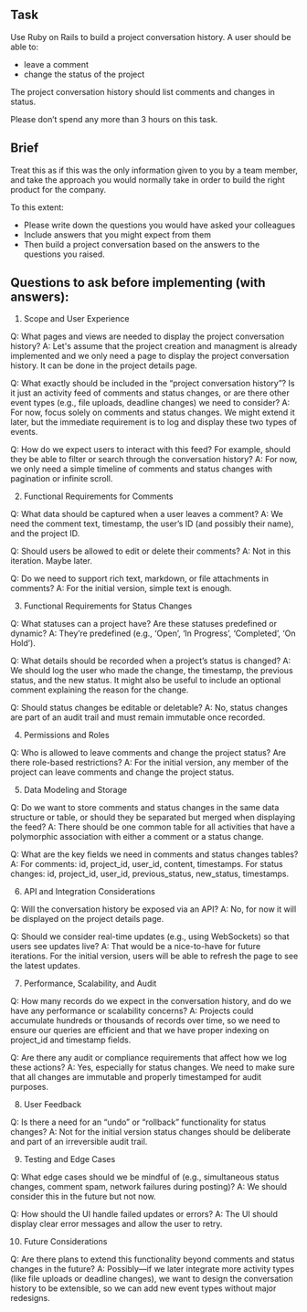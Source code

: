 ## Task

Use Ruby on Rails to build a project conversation history. A user should be able to:

- leave a comment
- change the status of the project

The project conversation history should list comments and changes in status. 

Please don’t spend any more than 3 hours on this task.

## Brief

Treat this as if this was the only information given to you by a team member, and take the approach you would normally take in order to build the right product for the company. 

To this extent:

- Please write down the questions you would have asked your colleagues
- Include answers that you might expect from them
- Then build a project conversation based on the answers to the questions you raised.

## Questions to ask before implementing (with answers):

1. Scope and User Experience

Q: What pages and views are needed to display the project conversation history?
A: Let's assume that the project creation and managment is already implemented and we only need a page to display the project conversation history. It can be done in the project details page.

Q: What exactly should be included in the “project conversation history”? Is it just an activity feed of comments and status changes, or are there other event types (e.g., file uploads, deadline changes) we need to consider?
A: For now, focus solely on comments and status changes. We might extend it later, but the immediate requirement is to log and display these two types of events.

Q: How do we expect users to interact with this feed? For example, should they be able to filter or search through the conversation history?
A: For now, we only need a simple timeline of comments and status changes with pagination or infinite scroll.

2. Functional Requirements for Comments

Q: What data should be captured when a user leaves a comment?
A: We need the comment text, timestamp, the user’s ID (and possibly their name), and the project ID.

Q: Should users be allowed to edit or delete their comments?
A: Not in this iteration. Maybe later.

Q: Do we need to support rich text, markdown, or file attachments in comments?
A: For the initial version, simple text is enough.

3. Functional Requirements for Status Changes

Q: What statuses can a project have? Are these statuses predefined or dynamic?
A: They’re predefined (e.g., ‘Open’, ‘In Progress’, ‘Completed’, ‘On Hold’).

Q: What details should be recorded when a project’s status is changed?
A: We should log the user who made the change, the timestamp, the previous status, and the new status. It might also be useful to include an optional comment explaining the reason for the change.

Q: Should status changes be editable or deletable?
A: No, status changes are part of an audit trail and must remain immutable once recorded.

4. Permissions and Roles

Q: Who is allowed to leave comments and change the project status? Are there role-based restrictions?
A: For the initial version, any member of the project can leave comments and change the project status.

5. Data Modeling and Storage

Q: Do we want to store comments and status changes in the same data structure or table, or should they be separated but merged when displaying the feed?
A: There should be one common table for all activities that have a polymorphic association with either a comment or a status change.

Q: What are the key fields we need in comments and status changes tables?
A: For comments: id, project_id, user_id, content, timestamps. For status changes: id, project_id, user_id, previous_status, new_status, timestamps.

6. API and Integration Considerations

Q: Will the conversation history be exposed via an API?
A: No, for now it will be displayed on the project details page.

Q: Should we consider real-time updates (e.g., using WebSockets) so that users see updates live?
A: That would be a nice-to-have for future iterations. For the initial version, users will be able to refresh the page to see the latest updates.

7. Performance, Scalability, and Audit

Q: How many records do we expect in the conversation history, and do we have any performance or scalability concerns?
A: Projects could accumulate hundreds or thousands of records over time, so we need to ensure our queries are efficient and that we have proper indexing on project_id and timestamp fields.

Q: Are there any audit or compliance requirements that affect how we log these actions?
A: Yes, especially for status changes. We need to make sure that all changes are immutable and properly timestamped for audit purposes.

8. User Feedback

Q: Is there a need for an “undo” or “rollback” functionality for status changes?
A: Not for the initial version status changes should be deliberate and part of an irreversible audit trail.

9. Testing and Edge Cases

Q: What edge cases should we be mindful of (e.g., simultaneous status changes, comment spam, network failures during posting)?
A: We should consider this in the future but not now.

Q: How should the UI handle failed updates or errors?
A: The UI should display clear error messages and allow the user to retry.

10. Future Considerations

Q: Are there plans to extend this functionality beyond comments and status changes in the future?
A: Possibly—if we later integrate more activity types (like file uploads or deadline changes), we want to design the conversation history to be extensible, so we can add new event types without major redesigns.